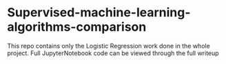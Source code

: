 # Supervised-machine-learning-algorithms-comparison
This repo contains only the Logistic Regression work done in the whole project. Full JupyterNotebook code can be viewed through the full writeup
